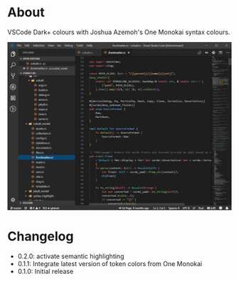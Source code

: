 # About
VSCode Dark+ colours with Joshua Azemoh's One Monokai syntax colours.

![](dark_plus_one_monokai.png)

# Changelog
- 0.2.0: activate semantic highlighting
- 0.1.1: Integrate latest version of token colors from One Monokai
- 0.1.0: Initial release